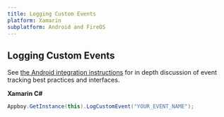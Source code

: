 ```yaml
---
title: Logging Custom Events
platform: Xamarin
subplatform: Android and FireOS
---
```

## Logging Custom Events

See [the Android integration instructions][1] for in depth discussion of event tracking best practices and interfaces.

**Xamarin C#**

```csharp
Appboy.GetInstance(this).LogCustomEvent("YOUR_EVENT_NAME");
```

[1]: /Android/#logging-custom-events "Android Instructions"
